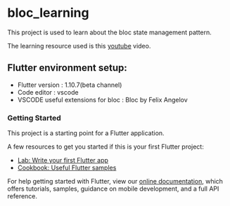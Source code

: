 # bloc_learning

This project is used to learn about the bloc state management pattern.

The learning  resource used is  this [youtube](https://www.youtube.com/watch?feature=youtu.be&v=hTExlt1nJZI) video.

## Flutter environment setup:

- Flutter version : 1.10.7(beta channel)
- Code editor : vscode
- VSCODE useful extensions for bloc : Bloc by Felix Angelov

### Getting Started

This project is a starting point for a Flutter application.

A few resources to get you started if this is your first Flutter project:

- [Lab: Write your first Flutter app](https://flutter.dev/docs/get-started/codelab)
- [Cookbook: Useful Flutter samples](https://flutter.dev/docs/cookbook)

For help getting started with Flutter, view our
[online documentation](https://flutter.dev/docs), which offers tutorials,
samples, guidance on mobile development, and a full API reference.
